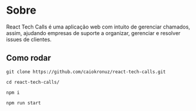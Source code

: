 # Sobre

React Tech Calls é uma aplicação web com intuito de gerenciar chamados, assim, ajudando empresas de suporte a organizar, gerenciar e resolver issues de clientes.

## Como rodar

```console
git clone https://github.com/caiokronuz/react-tech-calls.git
```
```console
cd react-tech-calls/
```
```console
npm i
```
```console
npm run start 
```
